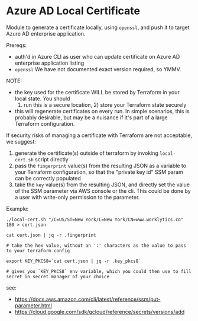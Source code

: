 # Azure AD Local Certificate

Module to generate a certificate locally, using `openssl`, and push it to target Azure AD enterprise
application.

Prereqs:
  - auth'd in Azure CLI as user who can update certificate on Azure AD enterprise application listing
  - `openssl` We have not documented exact version required, so YMMV.

NOTE:
  - the key used for the certificate WILL be stored by Terraform in your local state. You should
    1) run this is a secure location, 2) store your Terraform state securely
  - this will regenerate certificates on every run. In simple scenarios, this is probably desirable,
    but may be a nuisance if it's part of a large Terraform configuration.


If security risks of managing a certificate with Terraform are not acceptable, we suggest:
  1. generate the certificate(s) outside of terraform by invoking `local-cert.sh` script directly
  2. pass the `fingerprint` value(s) from the resulting JSON as a variable to your Terraform
     configuration, so that the "private key id" SSM param can be correctly populated
  3. take the `key` value(s) from the resulting JSON, and directly set the value of the SSM parameter
     via AWS console or the cli.  This could be done by a user with write-only permission to the
     parameter.


Example:
```shell
./local-cert.sh "/C=US/ST=New York/L=New York/CN=www.worklytics.co" 180 > cert.json

cat cert.json | jq -r .fingerprint

# take the hex value, without an ':' characters as the value to pass to your terraform config

export KEY_PKCS8=`cat cert.json | jq -r .key_pkcs8`

# gives you `KEY_PKCS8` env variable, which you could then use to fill secret in secret manager of your choice
```
see:
  - https://docs.aws.amazon.com/cli/latest/reference/ssm/put-parameter.html
  - https://cloud.google.com/sdk/gcloud/reference/secrets/versions/add

